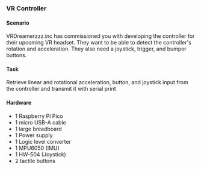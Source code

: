 ### VR Controller
#### Scenario
VRDreamerzzz.inc has commissioned you with developing the controller for their upcoming VR headset.
They want to be able to detect the controller's rotation and acceleration.
They also need a joystick, trigger, and bumper buttons. 
#### Task
Retrieve linear and rotational acceleration, button, and joystick input from the controller and transmit it with serial print
#### Hardware
- 1 Raspberry Pi Pico
- 1 micro USB-A cable
- 1 large breadboard
- 1 Power supply
- 1 Logic level converter
- 1 MPU6050 (IMU)
- 1 HW-504 (Joystick)
- 2 tactile buttons